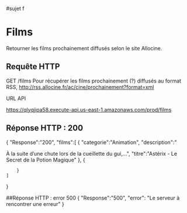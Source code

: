 #sujet f



# Films

Retourner les films prochainement diffusés selon le site Allocine.

## Requête HTTP
GET /films
Pour récupérer les films prochainement (?) diffusés au format RSS, http://rss.allocine.fr/ac/cine/prochainement?format=xml

URL API

https://qlyqjipa58.execute-api.us-east-1.amazonaws.com/prod/films


## Réponse HTTP : 200
{
  "Response":"200",
    "films":[
        {
            "categorie":"Animation",
            "description":"<p>À la suite d’une chute lors de la cueillette du gui,...",
            "titre":"Astérix - Le Secret de la Potion Magique"
        },
        {

        }
    ]
}


##Réponse HTTP : error 500
{
  "Response":"500",
  "error": "Le serveur à rencontrer une erreur"
}
